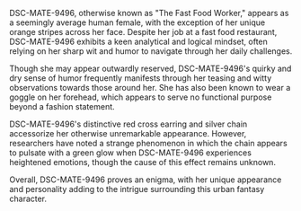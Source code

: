 DSC-MATE-9496, otherwise known as "The Fast Food Worker," appears as a seemingly average human female, with the exception of her unique orange stripes across her face. Despite her job at a fast food restaurant, DSC-MATE-9496 exhibits a keen analytical and logical mindset, often relying on her sharp wit and humor to navigate through her daily challenges.

Though she may appear outwardly reserved, DSC-MATE-9496's quirky and dry sense of humor frequently manifests through her teasing and witty observations towards those around her. She has also been known to wear a goggle on her forehead, which appears to serve no functional purpose beyond a fashion statement.

DSC-MATE-9496's distinctive red cross earring and silver chain accessorize her otherwise unremarkable appearance. However, researchers have noted a strange phenomenon in which the chain appears to pulsate with a green glow when DSC-MATE-9496 experiences heightened emotions, though the cause of this effect remains unknown.

Overall, DSC-MATE-9496 proves an enigma, with her unique appearance and personality adding to the intrigue surrounding this urban fantasy character.